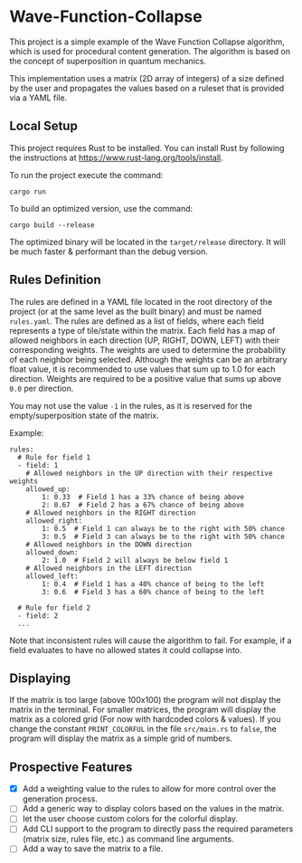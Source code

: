# Wave-Function-Collapse

This project is a simple example of the Wave Function Collapse algorithm, which is used for procedural content
generation. The algorithm is based on the concept of superposition in quantum mechanics.

This implementation uses a matrix (2D array of integers) of a size defined by the user and propagates the
values based on a ruleset that is provided via a YAML file.

## Local Setup

This project requires Rust to be installed. You can install Rust by following the instructions
at https://www.rust-lang.org/tools/install.

To run the project execute the command:

```
cargo run
```

To build an optimized version, use the command:

```
cargo build --release
```

The optimized binary will be located in the `target/release` directory. It will be much faster & performant than the
debug version.

## Rules Definition

The rules are defined in a YAML file located in the root directory of the project (or at the same level as the built
binary) and must be named `rules.yaml`. The rules are defined as a list of fields, where each field represents a type of
tile/state within the matrix. Each field has a map of allowed neighbors in each direction (UP, RIGHT, DOWN, LEFT) with
their corresponding weights. The weights are used to determine the probability of each neighbor being selected.
Although the weights can be an arbitrary float value, it is recommended to use values that sum up to 1.0 for each
direction. Weights are required to be a positive value that sums up above `0.0` per direction.

You may not use the value `-1` in the rules, as it is reserved for the empty/superposition state of the matrix.

Example:

```
rules:
  # Rule for field 1
  - field: 1
    # Allowed neighbors in the UP direction with their respective weights
    allowed_up:
        1: 0.33  # Field 1 has a 33% chance of being above
        2: 0.67  # Field 2 has a 67% chance of being above
    # Allowed neighbors in the RIGHT direction
    allowed_right:
        1: 0.5  # Field 1 can always be to the right with 50% chance
        3: 0.5  # Field 3 can always be to the right with 50% chance
    # Allowed neighbors in the DOWN direction
    allowed_down:
        2: 1.0  # Field 2 will always be below field 1
    # Allowed neighbors in the LEFT direction
    allowed_left:
        1: 0.4  # Field 1 has a 40% chance of being to the left
        3: 0.6  # Field 3 has a 60% chance of being to the left

  # Rule for field 2
  - field: 2
  ...
```

Note that inconsistent rules will cause the algorithm to fail. For example, if a field evaluates to have no allowed
states it could collapse into.

## Displaying

If the matrix is too large (above 100x100) the program will not display the matrix in the terminal.
For smaller matrices, the program will display the matrix as a colored grid (For now with hardcoded colors & values).
If you change the constant `PRINT_COLORFUL` in the file `src/main.rs` to `false`, the program will display the matrix
as a simple grid of numbers.

## Prospective Features

- [x] Add a weighting value to the rules to allow for more control over the generation process.
- [ ] Add a generic way to display colors based on the values in the matrix.
- [ ] let the user choose custom colors for the colorful display.
- [ ] Add CLI support to the program to directly pass the required parameters (matrix size, rules file, etc.) as
  command line arguments.
- [ ] Add a way to save the matrix to a file.
